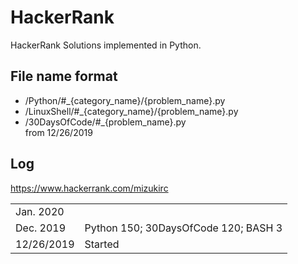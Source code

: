 # HackerRank

HackerRank Solutions implemented in Python. 

## File name format
- /Python/#_{category_name}/{problem_name}.py
- /LinuxShell/#_{category_name}/{problem_name}.py
- /30DaysOfCode/#_{problem_name}.py  
from 12/26/2019 

## Log

https://www.hackerrank.com/mizukirc

|             |                     |
| --          | --                  |
| Jan. 2020   |                     |
| Dec. 2019   | Python 150; 30DaysOfCode 120; BASH 3  |
| 12/26/2019  | Started             |


